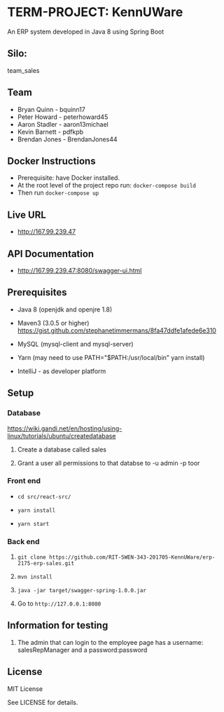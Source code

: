 # TERM-PROJECT: KennUWare

An ERP system developed in Java 8 using Spring Boot

## Silo:  ##
team_sales


## Team ##

- Bryan Quinn - bquinn17
- Peter Howard - peterhoward45
- Aaron Stadler - aaron13michael
- Kevin Barnett - pdfkpb
- Brendan Jones - BrendanJones44

## Docker Instructions ##

- Prerequisite: have Docker installed.
- At the root level of the project repo run: `docker-compose build`
- Then run `docker-compose up`

## Live URL ##
- http://167.99.239.47

## API Documentation ##
- http://167.99.239.47:8080/swagger-ui.html

## Prerequisites ##

- Java 8 (openjdk and openjre 1.8)

- Maven3 (3.0.5 or higher) https://gist.github.com/stephanetimmermans/8fa47ddfe1afede6e310

- MySQL (mysql-client and mysql-server)

- Yarn (may need to use PATH="$PATH:/usr/local/bin" yarn install)

- IntelliJ - as developer platform


## Setup ##

### Database ###

https://wiki.gandi.net/en/hosting/using-linux/tutorials/ubuntu/createdatabase

1. Create a database called sales

2. Grant a user all permissions to that databse to -u admin -p toor

### Front end ###

 - `cd src/react-src/`

 - `yarn install`

 - `yarn start`

### Back end ###

1. `git clone https://github.com/RIT-SWEN-343-201705-KennUWare/erp-2175-erp-sales.git`

2. `mvn install`

3. `java -jar target/swagger-spring-1.0.0.jar`

4. Go to `http://127.0.0.1:8080`

## Information for testing ##

1. The admin that can login to the employee page has a username: salesRepManager and a password:password

## License ##
MIT License

See LICENSE for details.

